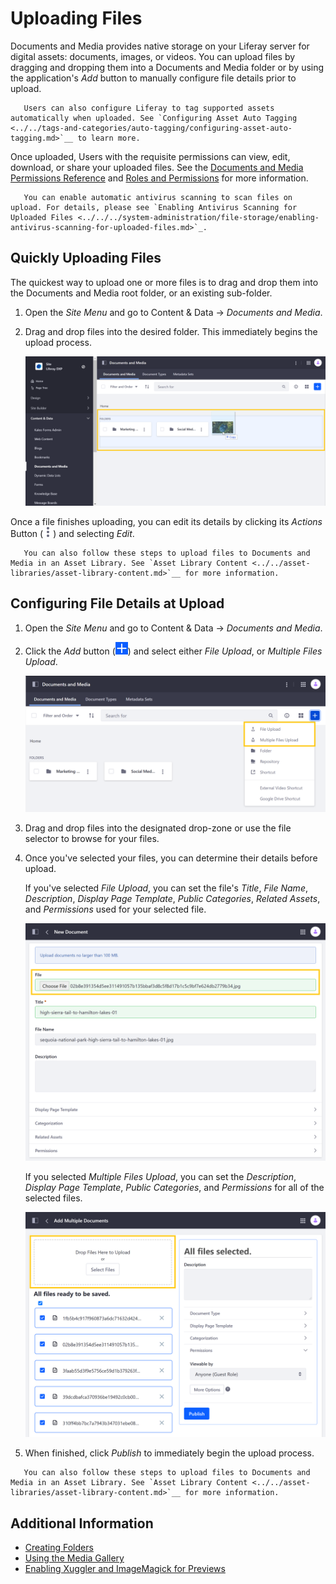 # Uploading Files

Documents and Media provides native storage on your Liferay server for digital assets: documents, images, or videos. You can upload files by dragging and dropping them into a Documents and Media folder or by using the application's *Add* button to manually configure file details prior to upload.

```note::
   Users can also configure Liferay to tag supported assets automatically when uploaded. See `Configuring Asset Auto Tagging <../../tags-and-categories/auto-tagging/configuring-asset-auto-tagging.md>`__ to learn more. 
```

Once uploaded, Users with the requisite permissions can view, edit, download, or share your uploaded files. See the [Documents and Media Permissions Reference](../publishing-and-sharing/managing-document-access/documents-and-media-permissions-reference.md) and [Roles and Permissions](../../../users-and-permissions/roles-and-permissions/understanding-roles-and-permissions.md) for more information.

```important::
   You can enable automatic antivirus scanning to scan files on upload. For details, please see `Enabling Antivirus Scanning for Uploaded Files <../../../system-administration/file-storage/enabling-antivirus-scanning-for-uploaded-files.md>`_.
```

## Quickly Uploading Files

The quickest way to upload one or more files is to drag and drop them into the Documents and Media root folder, or an existing sub-folder.

1. Open the *Site Menu* and go to Content & Data &rarr; *Documents and Media*.

1. Drag and drop files into the desired folder. This immediately begins the upload process.

   ![Drag and drop any number of files into the desired folder.](./uploading-files/images/01.png)

Once a file finishes uploading, you can edit its details by clicking its *Actions* Button (![Actions Button](../../../images/icon-actions.png)) and selecting *Edit*.

```note::
   You can also follow these steps to upload files to Documents and Media in an Asset Library. See `Asset Library Content <../../asset-libraries/asset-library-content.md>`__ for more information.
```

## Configuring File Details at Upload

1. Open the *Site Menu* and go to Content & Data &rarr; *Documents and Media*.

1. Click the *Add* button (![Add Button](../../../images/icon-add.png)) and select either *File Upload*, or *Multiple Files Upload*.

   ![Select either File Upload, or Multiple Files Upload](./uploading-files/images/02.png)

1. Drag and drop files into the designated drop-zone or use the file selector to browse for your files.

1. Once you've selected your files, you can determine their details before upload.

   If you've selected *File Upload*, you can set the file's *Title*, *File Name*, *Description*, *Display Page Template*, *Public Categories*, *Related Assets*, and *Permissions* used for your selected file.

   ![Select a file to upload and configure its details.](./uploading-files/images/03.png)

   If you selected *Multiple Files Upload*, you can set the *Description*, *Display Page Template*, *Public Categories*, and *Permissions* for all of the selected files.

   ![Select multiple to upload, and configure their details.](./uploading-files/images/04.png)

1. When finished, click *Publish* to immediately begin the upload process.

```note::
   You can also follow these steps to upload files to Documents and Media in an Asset Library. See `Asset Library Content <../../asset-libraries/asset-library-content.md>`__ for more information.
```

## Additional Information

* [Creating Folders](./creating-folders.md)
* [Using the Media Gallery](../publishing-and-sharing/publishing-documents.md#using-the-media-gallery-widget)
* [Enabling Xuggler and ImageMagick for Previews](../../../system-administration/using-the-server-administration-panel/configuring-external-services.md#enabling-document-previews)
